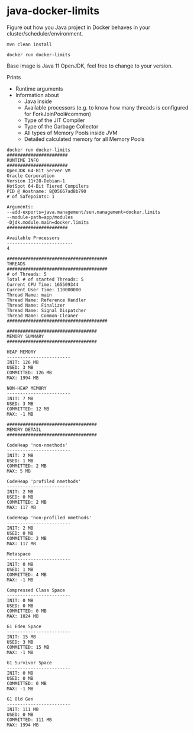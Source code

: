 # java-docker-limits

Figure out how you Java project in Docker behaves in your cluster/scheduler/environment.

```
mvn clean install

docker run docker-limits
```

Base image is Java 11 OpenJDK, feel free to change to your version.

Prints
- Runtime arguments
- Information about 
  - Java inside
  - Available processors (e.g. to know how many threads is configured for ForkJoinPool#common)
  - Type of the JIT Compiler
  - Type of the Garbage Collector
  - All types of Memory Pools inside JVM
  - Detailed calculated memory for all Memory Pools

```
docker run docker-limits
#######################
RUNTIME INFO
#######################
OpenJDK 64-Bit Server VM
Oracle Corporation
Version 11+28-Debian-1
HotSpot 64-Bit Tiered Compilers
PID @ Hostname: 8@05667ad8b790
# of Safepoints: 1

Arguments:
--add-exports=java.management/sun.management=docker.limits
--module-path=app/modules
-Djdk.module.main=docker.limits
#######################

Available Processors
-------------------------
4

######################################
THREADS
######################################
# of Threads: 5
Total # of started Threads: 5
Current CPU Time: 165509344
Current User Time: 110000000
Thread Name: main
Thread Name: Reference Handler
Thread Name: Finalizer
Thread Name: Signal Dispatcher
Thread Name: Common-Cleaner
######################################

##################################
MEMORY SUMMARY
##################################

HEAP MEMORY
------------------------
INIT: 126 MB
USED: 3 MB
COMMITTED: 126 MB
MAX: 1994 MB

NON-HEAP MEMORY
------------------------
INIT: 7 MB
USED: 3 MB
COMMITTED: 12 MB
MAX: -1 MB

##################################
MEMORY DETAIL
##################################

CodeHeap 'non-nmethods'
------------------------
INIT: 2 MB
USED: 1 MB
COMMITTED: 2 MB
MAX: 5 MB

CodeHeap 'profiled nmethods'
------------------------
INIT: 2 MB
USED: 0 MB
COMMITTED: 2 MB
MAX: 117 MB

CodeHeap 'non-profiled nmethods'
------------------------
INIT: 2 MB
USED: 0 MB
COMMITTED: 2 MB
MAX: 117 MB

Metaspace
------------------------
INIT: 0 MB
USED: 1 MB
COMMITTED: 4 MB
MAX: -1 MB

Compressed Class Space
------------------------
INIT: 0 MB
USED: 0 MB
COMMITTED: 0 MB
MAX: 1024 MB

G1 Eden Space
------------------------
INIT: 15 MB
USED: 3 MB
COMMITTED: 15 MB
MAX: -1 MB

G1 Survivor Space
------------------------
INIT: 0 MB
USED: 0 MB
COMMITTED: 0 MB
MAX: -1 MB

G1 Old Gen
------------------------
INIT: 111 MB
USED: 0 MB
COMMITTED: 111 MB
MAX: 1994 MB
```
